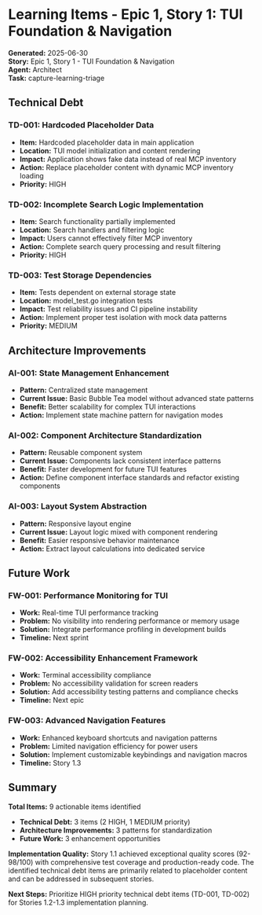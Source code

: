 # Learning Items - Epic 1, Story 1: TUI Foundation & Navigation

**Generated:** 2025-06-30  
**Story:** Epic 1, Story 1 - TUI Foundation & Navigation  
**Agent:** Architect  
**Task:** capture-learning-triage

## Technical Debt

### TD-001: Hardcoded Placeholder Data
- **Item:** Hardcoded placeholder data in main application
- **Location:** TUI model initialization and content rendering
- **Impact:** Application shows fake data instead of real MCP inventory
- **Action:** Replace placeholder content with dynamic MCP inventory loading
- **Priority:** HIGH

### TD-002: Incomplete Search Logic Implementation
- **Item:** Search functionality partially implemented
- **Location:** Search handlers and filtering logic
- **Impact:** Users cannot effectively filter MCP inventory
- **Action:** Complete search query processing and result filtering
- **Priority:** HIGH

### TD-003: Test Storage Dependencies
- **Item:** Tests dependent on external storage state
- **Location:** model_test.go integration tests
- **Impact:** Test reliability issues and CI pipeline instability
- **Action:** Implement proper test isolation with mock data patterns
- **Priority:** MEDIUM

## Architecture Improvements

### AI-001: State Management Enhancement
- **Pattern:** Centralized state management
- **Current Issue:** Basic Bubble Tea model without advanced state patterns
- **Benefit:** Better scalability for complex TUI interactions
- **Action:** Implement state machine pattern for navigation modes

### AI-002: Component Architecture Standardization
- **Pattern:** Reusable component system
- **Current Issue:** Components lack consistent interface patterns
- **Benefit:** Faster development for future TUI features
- **Action:** Define component interface standards and refactor existing components

### AI-003: Layout System Abstraction
- **Pattern:** Responsive layout engine
- **Current Issue:** Layout logic mixed with component rendering
- **Benefit:** Easier responsive behavior maintenance
- **Action:** Extract layout calculations into dedicated service

## Future Work

### FW-001: Performance Monitoring for TUI
- **Work:** Real-time TUI performance tracking
- **Problem:** No visibility into rendering performance or memory usage
- **Solution:** Integrate performance profiling in development builds
- **Timeline:** Next sprint

### FW-002: Accessibility Enhancement Framework
- **Work:** Terminal accessibility compliance
- **Problem:** No accessibility validation for screen readers
- **Solution:** Add accessibility testing patterns and compliance checks
- **Timeline:** Next epic

### FW-003: Advanced Navigation Features
- **Work:** Enhanced keyboard shortcuts and navigation patterns
- **Problem:** Limited navigation efficiency for power users
- **Solution:** Implement customizable keybindings and navigation macros
- **Timeline:** Story 1.3

## Summary

**Total Items:** 9 actionable items identified
- **Technical Debt:** 3 items (2 HIGH, 1 MEDIUM priority)
- **Architecture Improvements:** 3 patterns for standardization
- **Future Work:** 3 enhancement opportunities

**Implementation Quality:** Story 1.1 achieved exceptional quality scores (92-98/100) with comprehensive test coverage and production-ready code. The identified technical debt items are primarily related to placeholder content and can be addressed in subsequent stories.

**Next Steps:** Prioritize HIGH priority technical debt items (TD-001, TD-002) for Stories 1.2-1.3 implementation planning.